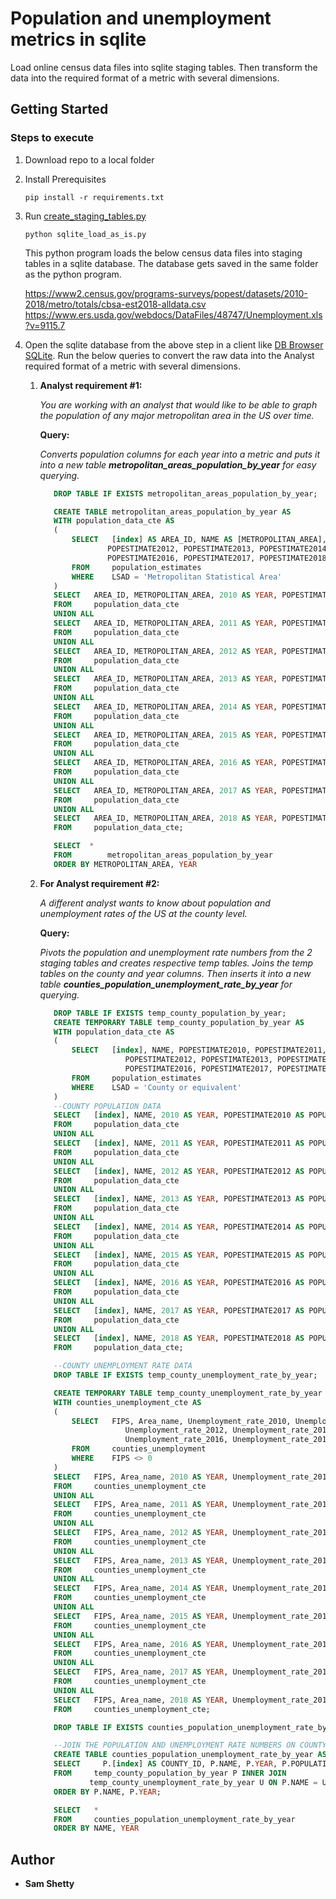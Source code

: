 # Population and unemployment metrics in sqlite 

Load online census data files into sqlite staging tables. Then transform the data into the required format of a metric with several dimensions.

## Getting Started

### Steps to execute

1. Download repo to a local folder

2. Install Prerequisites

   ```
   pip install -r requirements.txt
   ```
   
3. Run [create_staging_tables.py](https://github.com/samshetty/population-metrics/blob/master/create_staging_tables.py)

   ```
   python sqlite_load_as_is.py
   ```

   This python program loads the below census data files into staging tables in a sqlite database. The database gets saved in the same folder as the python program.
   
   https://www2.census.gov/programs-surveys/popest/datasets/2010-2018/metro/totals/cbsa-est2018-alldata.csv
   https://www.ers.usda.gov/webdocs/DataFiles/48747/Unemployment.xls?v=9115.7

4. Open the sqlite database from the above step in a client like [DB Browser SQLite](https://sqlitebrowser.org/dl/). Run the below queries to convert the raw data into the Analyst required format of a metric with several dimensions.
    1. **Analyst requirement #1:**

         _You are working with an analyst that would like to be able to graph the population of any major metropolitan area in the US over time._
      
         **Query:**

         _Converts population columns for each year into a metric and puts it into a new table ___metropolitan_areas_population_by_year___ for easy querying._
       
         ```sql
            DROP TABLE IF EXISTS metropolitan_areas_population_by_year;

            CREATE TABLE metropolitan_areas_population_by_year AS
            WITH population_data_cte AS
            (
                SELECT   [index] AS AREA_ID, NAME AS [METROPOLITAN_AREA], POPESTIMATE2010, POPESTIMATE2011, 
                        POPESTIMATE2012, POPESTIMATE2013, POPESTIMATE2014, POPESTIMATE2015, 
                        POPESTIMATE2016, POPESTIMATE2017, POPESTIMATE2018
                FROM     population_estimates
                WHERE    LSAD = 'Metropolitan Statistical Area'
            ) 
            SELECT   AREA_ID, METROPOLITAN_AREA, 2010 AS YEAR, POPESTIMATE2010 AS POPULATION
            FROM     population_data_cte
            UNION ALL
            SELECT   AREA_ID, METROPOLITAN_AREA, 2011 AS YEAR, POPESTIMATE2011 AS POPULATION
            FROM     population_data_cte
            UNION ALL
            SELECT   AREA_ID, METROPOLITAN_AREA, 2012 AS YEAR, POPESTIMATE2012 AS POPULATION
            FROM     population_data_cte
            UNION ALL
            SELECT   AREA_ID, METROPOLITAN_AREA, 2013 AS YEAR, POPESTIMATE2013 AS POPULATION
            FROM     population_data_cte
            UNION ALL
            SELECT   AREA_ID, METROPOLITAN_AREA, 2014 AS YEAR, POPESTIMATE2014 AS POPULATION
            FROM     population_data_cte
            UNION ALL
            SELECT   AREA_ID, METROPOLITAN_AREA, 2015 AS YEAR, POPESTIMATE2015 AS POPULATION
            FROM     population_data_cte
            UNION ALL
            SELECT   AREA_ID, METROPOLITAN_AREA, 2016 AS YEAR, POPESTIMATE2016 AS POPULATION
            FROM     population_data_cte
            UNION ALL
            SELECT   AREA_ID, METROPOLITAN_AREA, 2017 AS YEAR, POPESTIMATE2017 AS POPULATION
            FROM     population_data_cte
            UNION ALL
            SELECT   AREA_ID, METROPOLITAN_AREA, 2018 AS YEAR, POPESTIMATE2018 AS POPULATION
            FROM     population_data_cte;

            SELECT 	* 
            FROM 		metropolitan_areas_population_by_year 
            ORDER BY METROPOLITAN_AREA, YEAR

         ```
    
    2. **For Analyst requirement #2:** 
    
         _A different analyst wants to know about population and unemployment rates of the US at the county level._

         **Query:**

         _Pivots the population and unemployment rate numbers from the 2 staging tables and creates respective temp tables. Joins the temp tables on the county and year columns. Then inserts it into a new table ___counties_population_unemployment_rate_by_year___ for querying._

         ```sql
            DROP TABLE IF EXISTS temp_county_population_by_year;
            CREATE TEMPORARY TABLE temp_county_population_by_year AS
            WITH population_data_cte AS
            (
                SELECT   [index], NAME, POPESTIMATE2010, POPESTIMATE2011, 
                            POPESTIMATE2012, POPESTIMATE2013, POPESTIMATE2014, POPESTIMATE2015, 
                            POPESTIMATE2016, POPESTIMATE2017, POPESTIMATE2018
                FROM     population_estimates
                WHERE    LSAD = 'County or equivalent'
            )
            --COUNTY POPULATION DATA
            SELECT   [index], NAME, 2010 AS YEAR, POPESTIMATE2010 AS POPULATION
            FROM     population_data_cte
            UNION ALL
            SELECT   [index], NAME, 2011 AS YEAR, POPESTIMATE2011 AS POPULATION
            FROM     population_data_cte
            UNION ALL
            SELECT   [index], NAME, 2012 AS YEAR, POPESTIMATE2012 AS POPULATION
            FROM     population_data_cte
            UNION ALL
            SELECT   [index], NAME, 2013 AS YEAR, POPESTIMATE2013 AS POPULATION
            FROM     population_data_cte
            UNION ALL
            SELECT   [index], NAME, 2014 AS YEAR, POPESTIMATE2014 AS POPULATION
            FROM     population_data_cte
            UNION ALL
            SELECT   [index], NAME, 2015 AS YEAR, POPESTIMATE2015 AS POPULATION
            FROM     population_data_cte
            UNION ALL
            SELECT   [index], NAME, 2016 AS YEAR, POPESTIMATE2016 AS POPULATION
            FROM     population_data_cte
            UNION ALL
            SELECT   [index], NAME, 2017 AS YEAR, POPESTIMATE2017 AS POPULATION
            FROM     population_data_cte
            UNION ALL
            SELECT   [index], NAME, 2018 AS YEAR, POPESTIMATE2018 AS POPULATION
            FROM     population_data_cte;

            --COUNTY UNEMPLOYMENT RATE DATA
            DROP TABLE IF EXISTS temp_county_unemployment_rate_by_year;

            CREATE TEMPORARY TABLE temp_county_unemployment_rate_by_year AS
            WITH counties_unemployment_cte AS
            (
                SELECT   FIPS, Area_name, Unemployment_rate_2010, Unemployment_rate_2011, 
                            Unemployment_rate_2012, Unemployment_rate_2013, Unemployment_rate_2014, Unemployment_rate_2015, 
                            Unemployment_rate_2016, Unemployment_rate_2017, Unemployment_rate_2018
                FROM     counties_unemployment
                WHERE    FIPS <> 0
            )
            SELECT   FIPS, Area_name, 2010 AS YEAR, Unemployment_rate_2010 AS UNEMPLOYMENT_RATE
            FROM     counties_unemployment_cte
            UNION ALL
            SELECT   FIPS, Area_name, 2011 AS YEAR, Unemployment_rate_2011 AS UNEMPLOYMENT_RATE
            FROM     counties_unemployment_cte
            UNION ALL
            SELECT   FIPS, Area_name, 2012 AS YEAR, Unemployment_rate_2012 AS UNEMPLOYMENT_RATE
            FROM     counties_unemployment_cte
            UNION ALL
            SELECT   FIPS, Area_name, 2013 AS YEAR, Unemployment_rate_2013 AS UNEMPLOYMENT_RATE
            FROM     counties_unemployment_cte
            UNION ALL
            SELECT   FIPS, Area_name, 2014 AS YEAR, Unemployment_rate_2014 AS UNEMPLOYMENT_RATE
            FROM     counties_unemployment_cte
            UNION ALL
            SELECT   FIPS, Area_name, 2015 AS YEAR, Unemployment_rate_2015 AS UNEMPLOYMENT_RATE
            FROM     counties_unemployment_cte
            UNION ALL
            SELECT   FIPS, Area_name, 2016 AS YEAR, Unemployment_rate_2016 AS UNEMPLOYMENT_RATE
            FROM     counties_unemployment_cte
            UNION ALL
            SELECT   FIPS, Area_name, 2017 AS YEAR, Unemployment_rate_2017 AS UNEMPLOYMENT_RATE
            FROM     counties_unemployment_cte
            UNION ALL
            SELECT   FIPS, Area_name, 2018 AS YEAR, Unemployment_rate_2018 AS UNEMPLOYMENT_RATE
            FROM     counties_unemployment_cte;

            DROP TABLE IF EXISTS counties_population_unemployment_rate_by_year;

            --JOIN THE POPULATION AND UNEMPLOYMENT RATE NUMBERS ON COUNTY AND YEAR AND INSERT INTO FINAL TABLE
            CREATE TABLE counties_population_unemployment_rate_by_year AS
            SELECT     P.[index] AS COUNTY_ID, P.NAME, P.YEAR, P.POPULATION, U.UNEMPLOYMENT_RATE
            FROM     temp_county_population_by_year P INNER JOIN
                    temp_county_unemployment_rate_by_year U ON P.NAME = U.Area_name AND P.YEAR = U.YEAR
            ORDER BY P.NAME, P.YEAR;

            SELECT   *
            FROM     counties_population_unemployment_rate_by_year
            ORDER BY NAME, YEAR

         ```

## Author

* **Sam Shetty** 

